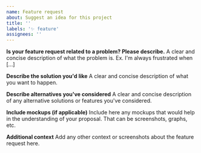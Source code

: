 ```yaml
---
name: Feature request
about: Suggest an idea for this project
title: ''
labels: '✨ feature'
assignees: ''
---
```


**Is your feature request related to a problem? Please describe.**
A clear and concise description of what the problem is. Ex. I'm always frustrated when [...]

**Describe the solution you'd like**
A clear and concise description of what you want to happen.

**Describe alternatives you've considered**
A clear and concise description of any alternative solutions or features you've considered.

**Include mockups (if applicable)**
Include here any mockups that would help in the understanding of your proposal. That can be screenshots, graphs, etc.

**Additional context**
Add any other context or screenshots about the feature request here.
